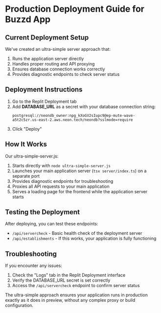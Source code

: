# Production Deployment Guide for Buzzd App

## Current Deployment Setup
We've created an ultra-simple server approach that:

1. Runs the application server directly 
2. Handles proper routing and API proxying
3. Ensures database connection works correctly
4. Provides diagnostic endpoints to check server status

## Deployment Instructions

1. Go to the Replit Deployment tab
2. Add **DATABASE_URL** as a secret with your database connection string:
   ```
   postgresql://neondb_owner:npg_kXoGV2sIupc9@ep-mute-wave-a5t2c5zr.us-east-2.aws.neon.tech/neondb?sslmode=require
   ```
3. Click "Deploy"

## How It Works

Our ultra-simple-server.js:
1. Starts directly with `node ultra-simple-server.js`
2. Launches your main application server (`tsx server/index.ts`) on a separate port
3. Provides diagnostic endpoints for troubleshooting
4. Proxies all API requests to your main application
5. Serves a loading page for the frontend while the application server starts

## Testing the Deployment

After deploying, you can test these endpoints:
- `/api/servercheck` - Basic health check of the deployment server
- `/api/establishments` - If this works, your application is fully functioning

## Troubleshooting

If you encounter any issues:
1. Check the "Logs" tab in the Replit Deployment interface
2. Verify the DATABASE_URL secret is set correctly
3. Access the `/api/servercheck` endpoint to confirm server status

The ultra-simple approach ensures your application runs in production exactly as it does in preview, without any complex proxy or build configuration.